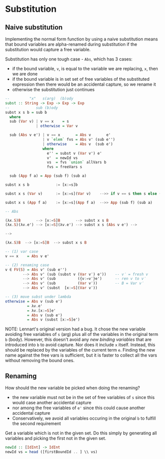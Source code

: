 # Substitution

## Naive substitution

Implementing the normal form function by using a naive substitution means that bound variables are alpha-renamed during substitution if the substitution would capture a free variable.


Substitution has only one tough case - `Abs`, which has 3 cases:
- if the bound variable, `v`, is equal to the variable we are replacing, `x`, then we are done
- if the bound variable is in set set of free variables of the substituted expression then there would be an accidental capture, so we rename it
- otherwise the substitution just continues

```hs
--         "x"   s(arg)  (b)ody
subst :: String -> Exp -> Exp -> Exp
--            sub (b)ody
subst x s b = sub b
  where
  sub (Var v) | v == x    = s
              | otherwise = Var v

  sub (Abs v e') | v == x       = Abs v       e'
                 | v `elem` fvs = Abs v' (sub e'')
                 | otherwise    = Abs v  (sub e')
                 where
                   e'' = subst v (Var v') e'
                   v'  = newId vs
                   vs  = fvs `union` allVars b
                   fvs = freeVars s

  sub (App f a) = App (sub f) (sub a)
```


```hs
subst x s b            := [x:=s]b

subst x s (Var v)      := [x:=s](Var v)    -->> if v == s then s else (Var v)

subst x s (App f a)    := [x:=s](App f a)  -->> App (sub f) (sub a)

-- Abs

(λx.S)B       --> [x:=S]B       --> subst x s B
(λx.S)(λv.e') --> [x:=S](λv.e') --> subst x s (Abs v e') -->

-->

(λx.S)B  --> [x:=S]B  --> subst x s B

-- (1) var case
v == x    = Abs v e'

-- (2) renaming case
v ∈ FV(S) = Abs v' (sub e'')
        --> Abs v' (sub (subst v (Var v′) e'))    -- v′ = fresh v
        --> Abs v' (sub          ({v:=v′}e')      -- ren v to v′
        --> Abs v' (sub          (Var v′))        -- B = Var v′
        --> Abs v' (subst  [x:=S](Var v′))

-- (3) move subst under lambda
otherwise = Abs v (sub e')
          = λv.e'
          = λv.[x:=S]e'
          = Abs v (sub e')
          = Abs v (subst [x:=S]e')
```

NOTE: Lennart's original version had a bug. It chose the new variable avoiding free variables of `s` (arg) plus all of the variables in the original term `b` (body). However, this doesn't avoid any *new binding variables* that are introduced into `b` to avoid capture. Nor does it include `x` itself. Instead, this should be replaced by the variables of the current term `e`. Finding the new name against the free vars is sufficient, but it is faster to collect all the vars without removing the bound ones.

## Renaming

How should the new variable be picked when doing the renaming?

* the new variable must not be in the set of free variables of `s` since this would case another accidental capture
* nor among the free variables of `e'` since this could cause another accidental capture
* Conservatively, we avoid all variables occuring in the original `b` to fulfill the second requirement


Get a variable which is not in the given set. Do this simply by generating
all variables and picking the first not in the given set.

```hs
newId :: [IdInt] -> IdInt
newId vs = head ([firstBoundId .. ] \\ vs)
```
